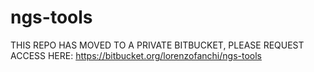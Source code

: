 # ngs-tools

THIS REPO HAS MOVED TO A PRIVATE BITBUCKET, PLEASE REQUEST ACCESS HERE: https://bitbucket.org/lorenzofanchi/ngs-tools
